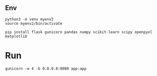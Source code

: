 ## Env

```
python3 -m venv myenv2
source myenv2/bin/activate

pip install flask gunicorn pandas numpy scikit-learn scipy openpyxl matplotlib
```

# Run

```
gunicorn -w 4 -b 0.0.0.0:8080 app:app
```

